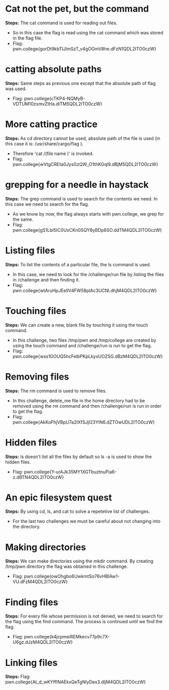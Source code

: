 # Cat not the pet, but the command
**Steps:** The cat command is used for reading out files.
- So in this case the flag is read using the cat command which was stored in the flag file.
- Flag: pwn.college{gorDt9kbTIJlmSzT_v4gOGmV8he.dFzN1QDL2ITO0czW}
# catting absolute paths
**Steps:** Same steps as previous one except that the absolute path of flag was used.
- Flag: pwn.college{cTKP4-NQMyB-VDTUM10zxmvZtHa.dlTM5QDL2ITO0czW}
# More catting practice
**Steps:** As cd directory cannot be used, absolute path of the file is used (in this case it is: /usr/share/cargo/flag ).
- Therefore 'cat /(file name )' is invoked.
- Flag: pwn.college{wVtgCREta0JysGzQW_O1thKGql9.dBjM5QDL2ITO0czW}
# grepping for a needle in haystack
**Steps:** The grep command is used to search for the contents we need. In this case we need to search for the flag.
- As we know by now, the flag always starts with pwn.college, we grep for the same.
- Flag: pwn.college{gS1LbI5IC0UxCKn0SQY8yBDp6SO.ddTM4QDL2ITO0czW}
# Listing files
**Steps:**  To list the contents of a particular file, the ls command is used.
- In this case, we need to look for the /challenge/run file by listing the files in /challenge and then finding it.
- Flag: pwn.college{wtAruHpJEeIlV4FW58plAc3UCNl.dhjM4QDL2ITO0czW}
# Touching files
**Steps:** We can create a new, blank file by touching it using the touch command. 
- In this challenge, two files /tmp/pwn and /tmp/college are created by using the touch command and /challenge/run is run to get the flag.
- Flag: pwn.college{wss1GOUQ5hcFelbPKpLkyxUOZSG.dBzM4QDL2ITO0czW}
# Removing files
**Steps:** The rm command is used to remove files.
- In this challenge, delete_me file in the home directory had to be removed using the rm command and then /challenge/run is run in order to get the flag.
- Flag: pwn.college{AkKoFhjVBpU7a2IXfSJjI23YlN6.dZTOwUDL2ITO0czW}
# Hidden files
**Steps:** ls doesn't list all the files by default so ls -a is used to show the hidden files.
- Flag: pwn.college{Y-urAJk35MY1XGTbuztnuPia6-z.dBTN4QDL2ITO0czW}
# An epic filesystem quest 
**Steps:** By using cd, ls, and cat to solve a repetetive list of challenges.
- For the last two challenges we must be careful about not changing into the directory.
# Making directories
**Steps:** We can make directories using the mkdir command. By creating /tmp/pwn directory the flag was obtained in this challenge.
- Flag: pwn.college{owOhgbo6UwkmtSo76vHBIAw1-VU.dFzM4QDL2ITO0czW}
# Finding files 
**Steps:** For every file whose permission is not denied, we need to search for the flag using the find command. The process is continued until we find the flag.
- Flag: pwn.college{k4jcpmeiREMkecv77p9c7X-U6gz.dJzM4QDL2ITO0czW}
# Linking files
**Steps:** 
Flag: pwn.college{At_d_wKYffINAEkxQeTgNIyDex3.dljM4QDL2ITO0czW}



